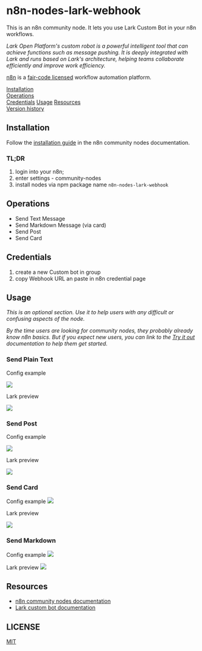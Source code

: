 # n8n-nodes-lark-webhook

This is an n8n community node. It lets you use Lark Custom Bot in your n8n workflows.

*Lark Open Platform's custom robot is a powerful intelligent tool that can achieve functions such as message pushing. It is deeply integrated with Lark and runs based on Lark's architecture, helping teams collaborate efficiently and improve work efficiency.*

[n8n](https://n8n.io/) is a [fair-code licensed](https://docs.n8n.io/reference/license/) workflow automation platform.

[Installation](#installation)  
[Operations](#operations)  
[Credentials](#credentials) 
[Usage](#usage) 
[Resources](#resources)  
[Version history](#version-history)  <!-- delete if not using this section -->  

## Installation

Follow the [installation guide](https://docs.n8n.io/integrations/community-nodes/installation/) in the n8n community nodes documentation.

### TL;DR

1. login into your n8n;
2. enter settings - community-nodes
3. install nodes via npm package name `n8n-nodes-lark-webhook`

## Operations

- Send Text Message
- Send Markdown Message (via card)
- Send Post
- Send Card

## Credentials


1. create a new Custom bot in group
2. copy Webhook URL an paste in n8n credential page


## Usage

_This is an optional section. Use it to help users with any difficult or confusing aspects of the node._

_By the time users are looking for community nodes, they probably already know n8n basics. But if you expect new users, you can link to the [Try it out](https://docs.n8n.io/try-it-out/) documentation to help them get started._

### Send Plain Text

Config example

![](https://postimg.aliavv.com/fcbc2993-4c8d-4ed9-a577-cbfd93beba0d.png)

Lark preview

![](https://postimg.aliavv.com/2a3b533a-ac6d-46fc-ab4b-b6970b1188e4.png)

### Send Post

Config example

![](https://postimg.aliavv.com/d1e8dba8-743d-47d8-9c82-9a9029756f11.png)

Lark preview

![](https://postimg.aliavv.com/c1993736-151c-4ae4-bee7-85239df41eb5.png)


### Send Card

Config example
![](https://postimg.aliavv.com/95e83e8d-c812-4ed0-b715-bf5152ba4b0a.png)

Lark preview

![](https://postimg.aliavv.com/ecaab020-596e-40d7-890e-a5f67908c039.png)

### Send Markdown
Config example
![](https://postimg.aliavv.com/c47bb222-b32f-41d6-ad98-fad5a30d44da.png)

Lark preview
![](https://postimg.aliavv.com/e741b2e8-e76a-4913-bfc9-8399c2f54aa8.png)

## Resources

* [n8n community nodes documentation](https://docs.n8n.io/integrations/community-nodes/)
* [Lark custom bot documentation](https://open.larksuite.com/document/client-docs/bot-v3/add-custom-bot?lang=en-US)

## LICENSE
[MIT](LICENSE.md)
